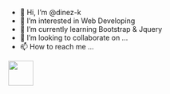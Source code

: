 - 👋 Hi, I’m @dinez-k
- 👀 I’m interested in Web Developing
- 🌱 I’m currently learning Bootstrap & Jquery
- 💞️ I’m looking to collaborate on ...
- 📫 How to reach me ...
<a href="https://www.instagram.com/thepiyushmalhotra/">
  <img height="50" src="https://user-images.githubusercontent.com/46517096/166974368-9798f39f-1f46-499c-b14e-81f0a3f83a06.png"/>
</a>
<!---
dinez-k/dinez-k is a ✨ special ✨ repository because its `README.md` (this file) appears on your GitHub profile.
You can click the Preview link to take a look at your changes.
--->
